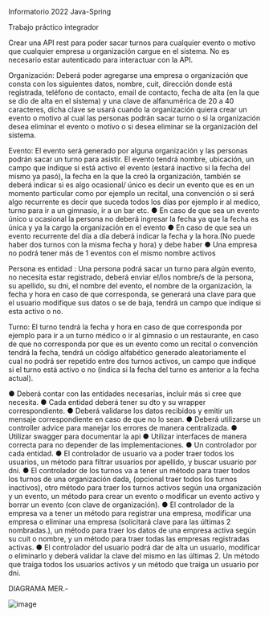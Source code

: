 Informatorio 2022 Java-Spring 

Trabajo práctico integrador


Crear una API rest para poder sacar turnos para cualquier evento o motivo que cualquier empresa  u organización cargue en el sistema. No es necesario estar autenticado para interactuar con la API.

Organización:
Deberá poder agregarse una empresa o organización que consta con los siguientes datos, nombre, cuit, dirección donde está registrada, teléfono de contacto, email de contacto, fecha de alta (en la que se dio de alta en el sistema) y una clave de alfanumérica de 20 a 40 caracteres, dicha clave se usará cuando la organización quiera crear un evento o motivo al cual las personas podrán sacar turno o si la organización desea eliminar el evento o motivo o si desea eliminar se la organización del sistema.

Evento:
El evento será generado por alguna organización y las personas podrán sacar un turno para asistir.
El evento tendrá nombre, ubicación, un campo que indique si está activo el evento (estará inactivo si la fecha del mismo ya pasó), la fecha en la que la creó la organización,  también se deberá indicar si es algo ocasional/ único es decir un evento que es en un momento particular como por ejemplo un recital, una convención o si será algo recurrente es decir que suceda todos los días por ejemplo ir al medico, turno para ir a un gimnasio, ir a un bar etc. 
●	En  caso de que sea un evento único u ocasional la persona no deberá ingresar la fecha ya que la fecha es única y ya la cargo la organización en el evento
●	En caso de que sea un evento recurrente del día a día deberá indicar la fecha y la hora.(No puede haber dos turnos con la misma fecha y hora) y debe haber
●	Una empresa no podrá tener más de 1 eventos con el mismo nombre activos

Persona es entidad : Una persona podrá sacar un turno para algún evento, no necesita estar registrado, deberá enviar el/los nombre/s de la persona, su apellido, su dni, el nombre del evento, el nombre de la organización, la fecha y hora en caso de que corresponda, se generará una clave para que el usuario modifique sus datos o se de baja, tendrá un campo que indique si esta activo o no.

Turno: El turno tendrá la fecha y hora en caso de que corresponda por ejemplo para ir a un turno médico o ir al gimnasio o un restaurante, en caso de que no corresponda por que es un evento como un recital o convención tendrá la fecha, tendrá un código alfabético generado aleatoriamente el cual no podrá ser repetido entre dos turnos activos, un campo que indique si el turno está activo o no (indica si la fecha del turno es anterior a la fecha actual).

●	Deberá contar con las entidades necesarias, incluir más si cree que necesita.
●	Cada entidad deberá tener su dto y su wrapper correspondiente.
●	Deberá validarse los datos recibidos y emitir un mensaje correspondiente en caso de que no lo sean.
●	Deberá utilizarse un controller advice para manejar los errores de manera centralizada.
●	Utilizar swagger para documentar la api
●	Utilizar interfaces de manera correcta para no depender de las implementaciones.
●	Un controlador por cada entidad.
●	El controlador de usuario va a poder traer todos los usuarios, un método para filtrar usuarios por apellido, y buscar usuario por dni.
●	El controlador de los turnos va a tener un método para traer todos los turnos de una organización dada,  (opcional traer todos los turnos inactivos), otro método para traer los turnos activos  según una organización y un evento, un método para crear un evento o modificar un evento activo y borrar un evento (con clave de organización).
●	El controlador de la empresa va a tener un método para registrar una empresa, modificar una empresa o eliminar una empresa (solicitará clave para las últimas 2 nombradas.), un método para traer los datos de una empresa activa según su cuit o nombre, y un método para traer todas las empresas registradas activas.
●	El controlador del usuario podrá dar de alta un usuario, modificar o eliminarlo y deberá validar la clave del mismo en las últimas 2. Un método que traiga todos los usuarios activos y un método que traiga un usuario por dni.


DIAGRAMA MER.-


![image](https://user-images.githubusercontent.com/102974719/207161608-ba790fa4-85c9-4077-955f-65f356be10c2.png)
